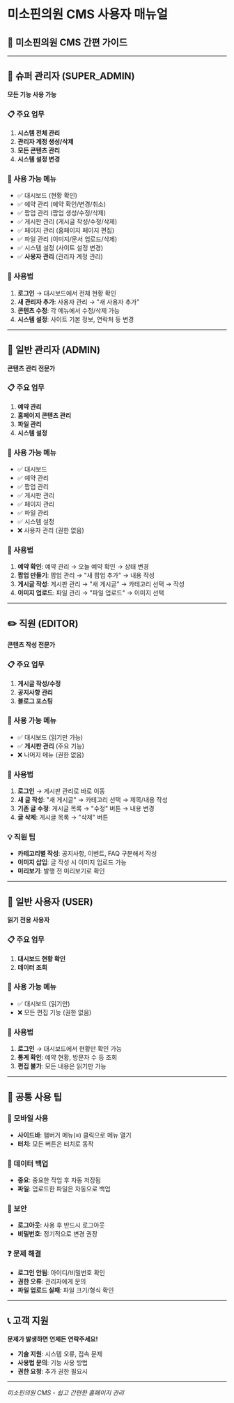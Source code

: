 # 미소핀의원 CMS 사용자 매뉴얼

## 🏥 미소핀의원 CMS 간편 가이드

---

## 👑 슈퍼 관리자 (SUPER_ADMIN)

**모든 기능 사용 가능**

### 📋 주요 업무
1. **시스템 전체 관리**
2. **관리자 계정 생성/삭제**
3. **모든 콘텐츠 관리**
4. **시스템 설정 변경**

### 🔧 사용 가능 메뉴
- ✅ 대시보드 (현황 확인)
- ✅ 예약 관리 (예약 확인/변경/취소)
- ✅ 팝업 관리 (팝업 생성/수정/삭제)
- ✅ 게시판 관리 (게시글 작성/수정/삭제)
- ✅ 페이지 관리 (홈페이지 페이지 편집)
- ✅ 파일 관리 (이미지/문서 업로드/삭제)
- ✅ 시스템 설정 (사이트 설정 변경)
- ✅ **사용자 관리** (관리자 계정 관리)

### 📖 사용법
1. **로그인** → 대시보드에서 전체 현황 확인
2. **새 관리자 추가**: 사용자 관리 → "새 사용자 추가"
3. **콘텐츠 수정**: 각 메뉴에서 수정/삭제 가능
4. **시스템 설정**: 사이트 기본 정보, 연락처 등 변경

---

## 🔧 일반 관리자 (ADMIN)

**콘텐츠 관리 전문가**

### 📋 주요 업무
1. **예약 관리**
2. **홈페이지 콘텐츠 관리**
3. **파일 관리**
4. **시스템 설정**

### 🔧 사용 가능 메뉴
- ✅ 대시보드
- ✅ 예약 관리
- ✅ 팝업 관리
- ✅ 게시판 관리
- ✅ 페이지 관리
- ✅ 파일 관리
- ✅ 시스템 설정
- ❌ 사용자 관리 (권한 없음)

### 📖 사용법
1. **예약 확인**: 예약 관리 → 오늘 예약 확인 → 상태 변경
2. **팝업 만들기**: 팝업 관리 → "새 팝업 추가" → 내용 작성
3. **게시글 작성**: 게시판 관리 → "새 게시글" → 카테고리 선택 → 작성
4. **이미지 업로드**: 파일 관리 → "파일 업로드" → 이미지 선택

---

## ✏️ 직원 (EDITOR)

**콘텐츠 작성 전문가**

### 📋 주요 업무
1. **게시글 작성/수정**
2. **공지사항 관리**
3. **블로그 포스팅**

### 🔧 사용 가능 메뉴
- ✅ 대시보드 (읽기만 가능)
- ✅ **게시판 관리** (주요 기능)
- ❌ 나머지 메뉴 (권한 없음)

### 📖 사용법
1. **로그인** → 게시판 관리로 바로 이동
2. **새 글 작성**: "새 게시글" → 카테고리 선택 → 제목/내용 작성
3. **기존 글 수정**: 게시글 목록 → "수정" 버튼 → 내용 변경
4. **글 삭제**: 게시글 목록 → "삭제" 버튼

### 💡 직원 팁
- **카테고리별 작성**: 공지사항, 이벤트, FAQ 구분해서 작성
- **이미지 삽입**: 글 작성 시 이미지 업로드 가능
- **미리보기**: 발행 전 미리보기로 확인

---

## 👥 일반 사용자 (USER)

**읽기 전용 사용자**

### 📋 주요 업무
1. **대시보드 현황 확인**
2. **데이터 조회**

### 🔧 사용 가능 메뉴
- ✅ 대시보드 (읽기만)
- ❌ 모든 편집 기능 (권한 없음)

### 📖 사용법
1. **로그인** → 대시보드에서 현황만 확인 가능
2. **통계 확인**: 예약 현황, 방문자 수 등 조회
3. **편집 불가**: 모든 내용은 읽기만 가능

---

## 🚀 공통 사용 팁

### 📱 모바일 사용
- **사이드바**: 햄버거 메뉴(≡) 클릭으로 메뉴 열기
- **터치**: 모든 버튼은 터치로 동작

### 💾 데이터 백업
- **중요**: 중요한 작업 후 자동 저장됨
- **파일**: 업로드한 파일은 자동으로 백업

### 🔐 보안
- **로그아웃**: 사용 후 반드시 로그아웃
- **비밀번호**: 정기적으로 변경 권장

### ❓ 문제 해결
- **로그인 안됨**: 아이디/비밀번호 확인
- **권한 오류**: 관리자에게 문의
- **파일 업로드 실패**: 파일 크기/형식 확인

---

## 📞 고객 지원

**문제가 발생하면 언제든 연락주세요!**

- **기술 지원**: 시스템 오류, 접속 문제
- **사용법 문의**: 기능 사용 방법
- **권한 요청**: 추가 권한 필요시

---

*미소핀의원 CMS - 쉽고 간편한 홈페이지 관리*